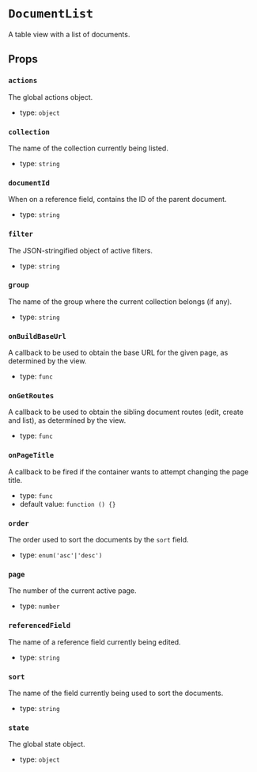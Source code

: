 `DocumentList`
==============

A table view with a list of documents.

Props
-----

### `actions`

The global actions object.

- type: `object`


### `collection`

The name of the collection currently being listed.

- type: `string`


### `documentId`

When on a reference field, contains the ID of the parent document.

- type: `string`


### `filter`

The JSON-stringified object of active filters.

- type: `string`


### `group`

The name of the group where the current collection belongs (if any).

- type: `string`


### `onBuildBaseUrl`

A callback to be used to obtain the base URL for the given page, as
determined by the view.

- type: `func`


### `onGetRoutes`

A callback to be used to obtain the sibling document routes (edit, create and list), as
determined by the view.

- type: `func`


### `onPageTitle`

A callback to be fired if the container wants to attempt changing the
page title.

- type: `func`
- default value: `function () {}`


### `order`

The order used to sort the documents by the `sort` field.

- type: `enum('asc'|'desc')`


### `page`

The number of the current active page.

- type: `number`


### `referencedField`

The name of a reference field currently being edited.

- type: `string`


### `sort`

The name of the field currently being used to sort the documents.

- type: `string`


### `state`

The global state object.

- type: `object`


